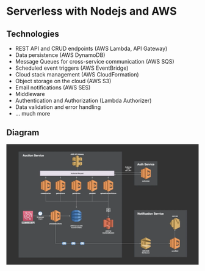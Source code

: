 # Serverless with Nodejs and AWS

## Technologies
  - REST API and CRUD endpoints (AWS Lambda, API Gateway)
  - Data persistence (AWS DynamoDB)
  - Message Queues for cross-service communication (AWS SQS)
  - Scheduled event triggers (AWS EventBridge)
  - Cloud stack management (AWS CloudFormation)
  - Object storage on the cloud (AWS S3)
  - Email notifications (AWS SES)
  - Middleware
  - Authentication and Authorization (Lambda Authorizer)
  - Data validation and error handling
  - ... much more

## Diagram
<img src="images/diagram.png">